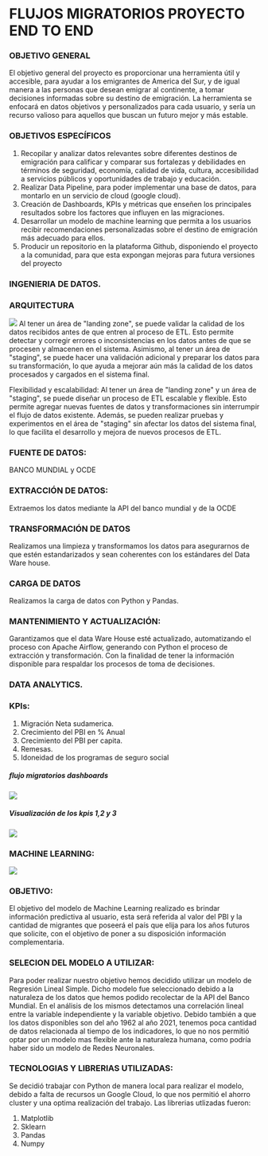 # FLUJOS MIGRATORIOS PROYECTO END TO END</b>
### OBJETIVO GENERAL
El objetivo general del proyecto es proporcionar una herramienta útil y accesible,
para ayudar a los emigrantes de America del Sur, y de igual manera a las personas que
desean emigrar al continente, a tomar decisiones informadas sobre su destino de
emigración. 
La herramienta se enfocará en datos objetivos y personalizados para
cada usuario, y sería un recurso valioso para aquellos que buscan un futuro mejor y
más estable.

### OBJETIVOS ESPECÍFICOS
1. Recopilar y analizar datos relevantes sobre diferentes destinos de emigración
para calificar y comparar sus fortalezas y debilidades en términos de
seguridad, economía, calidad de vida, cultura, accesibilidad a servicios
públicos y oportunidades de trabajo y educación.
2. Realizar Data Pipeline, para poder implementar una base de datos, para
montarlo en un servicio de cloud (google cloud).
3. Creación de Dashboards, KPIs y métricas que enseñen los principales
resultados sobre los factores que influyen en las migraciones.
4. Desarrollar un modelo de machine learning que permita a los usuarios
recibir recomendaciones personalizadas sobre el destino de emigración más adecuado para ellos.
5. Producir un repositorio en la plataforma Github, disponiendo el proyecto a la
comunidad, para que esta expongan mejoras para futura versiones del
proyecto

### INGENIERIA DE DATOS.
### ARQUITECTURA
![](https://github.com/matiasgarroa/Grupo10-Proyecto-Final-Migraciones/blob/main/Semana%202/arquitectura%20GCP.png)
Al tener un área de "landing zone", se puede validar la calidad de los datos recibidos antes de que entren al proceso de ETL. Esto permite detectar y corregir errores o inconsistencias en los datos antes de que se procesen y almacenen en el sistema. Asimismo, al tener un área de "staging", se puede hacer una validación adicional y preparar los datos para su transformación, lo que ayuda a mejorar aún más la calidad de los datos procesados y cargados en el sistema final.

Flexibilidad y escalabilidad: Al tener un área de "landing zone" y un área de "staging", se puede diseñar un proceso de ETL escalable y flexible. Esto permite agregar nuevas fuentes de datos y transformaciones sin interrumpir el flujo de datos existente. Además, se pueden realizar pruebas y experimentos en el área de "staging" sin afectar los datos del sistema final, lo que facilita el desarrollo y mejora de nuevos procesos de ETL.

### FUENTE DE DATOS:
BANCO MUNDIAL y OCDE

### EXTRACCIÓN DE DATOS: 
Extraemos los datos mediante la API del banco mundial y de la OCDE
### TRANSFORMACIÓN DE DATOS
Realizamos una limpieza y transformamos los datos para asegurarnos de que estén estandarizados y sean coherentes con los estándares del Data Ware house.
### CARGA DE DATOS
Realizamos la carga de datos con Python y Pandas.
### MANTENIMIENTO Y ACTUALIZACIÓN:
Garantizamos que el data Ware House esté actualizado, automatizando el proceso con Apache Airflow, generando con Python el proceso de extracción y transformación. Con la finalidad de tener la información disponible para respaldar los procesos de toma de decisiones.

### DATA ANALYTICS.
### KPIs:
1. Migración Neta sudamerica.
2. Crecimiento del PBI en % Anual
3. Crecimiento del PBI per capita.
4. Remesas.
5. Idoneidad de los programas de seguro social
##### flujo migratorios dashboards 
![](https://github.com/matiasgarroa/Grupo10-Proyecto-Final-Migraciones/blob/main/Semana%203/flow%20map.jpeg)
##### Visualización de los kpis 1,2 y 3 
![](https://github.com/matiasgarroa/Grupo10-Proyecto-Final-Migraciones/blob/main/Semana%203/dashboard%20kpi%20(PIB%2C%20MIGRACION%20NETA).JPG)

### MACHINE LEARNING:
![](https://github.com/matiasgarroa/Grupo10-Proyecto-Final-Migraciones/blob/main/Semana%202/ML.jpeg)
### OBJETIVO:
El objetivo del modelo de Machine Learning realizado es brindar información predictiva al usuario, esta será referida al valor del PBI y la cantidad de migrantes que poseerá el país que elija para los años futuros que solicite, con el objetivo de poner a su disposición información complementaria.
### SELECION DEL MODELO A UTILIZAR:
Para poder realizar nuestro objetivo hemos decidido utilizar un modelo de Regresión Lineal Simple. Dicho modelo fue seleccionado debido a la naturaleza de los datos que hemos podido recolectar de la API del Banco Mundial. En el análisis de los mismos detectamos una correlación lineal entre la variable independiente y la variable objetivo. Debido también a que los datos disponibles son del año 1962 al año 2021, tenemos poca cantidad de datos relacionada al tiempo de los indicadores, lo que no nos permitió optar  por un modelo mas flexible ante la naturaleza humana, como podría haber sido un modelo de Redes Neuronales.
### TECNOLOGIAS Y LIBRERIAS UTILIZADAS:
Se decidió trabajar con Python de manera local para realizar el modelo, debido a falta de recursos un Google Cloud, lo que nos permitió el ahorro cluster y una optima realización del trabajo.
Las librerias utlizadas fueron:
1. Matplotlib
2. Sklearn
3. Pandas
4. Numpy
